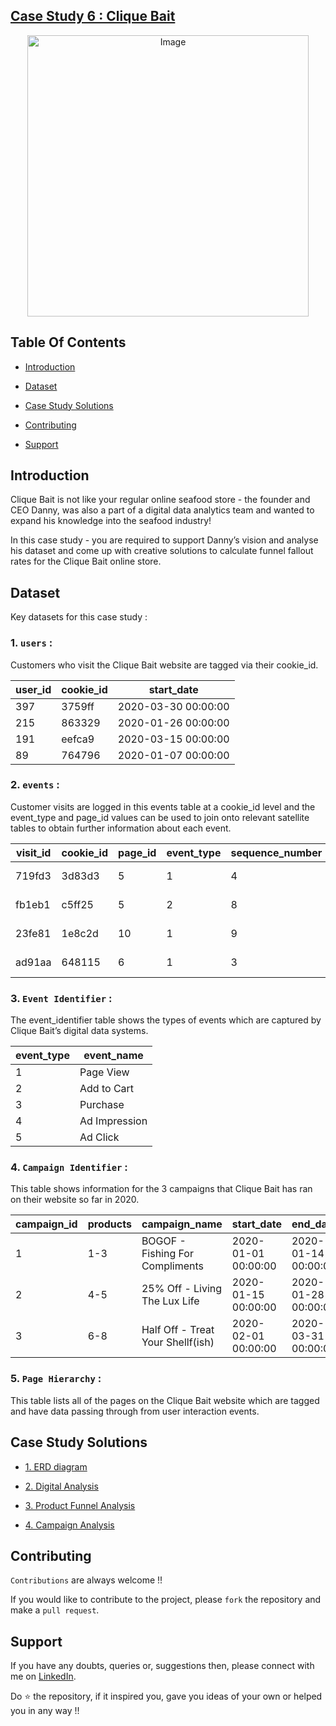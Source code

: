 ## [Case Study 6 : Clique Bait](https://8weeksqlchallenge.com/case-study-6/)
<p align="center">
<img src="https://8weeksqlchallenge.com/images/case-study-designs/6.png" alt="Image" width="450" height="450">



## Table Of Contents
  - [Introduction](#introduction)

  - [Dataset](#dataset)
  - [Case Study Solutions](#case-study-solutions)
  - [Contributing](#contributing)
  - [Support](#support) 
  

## Introduction
Clique Bait is not like your regular online seafood store - the founder and CEO Danny, was also a part of a digital data analytics team and wanted to expand his knowledge into the seafood industry!

In this case study - you are required to support Danny’s vision and analyse his dataset and come up with creative solutions to calculate funnel fallout rates for the Clique Bait online store.



## Dataset
Key datasets for this case study : 

### 1. **`users`** : 
Customers who visit the Clique Bait website are tagged via their cookie_id.

user_id |	cookie_id |	start_date |
|--|--|--|
397 |	3759ff |	2020-03-30 00:00:00 |
215 |	863329 |	2020-01-26 00:00:00 |
191 |	eefca9 |	2020-03-15 00:00:00 |
89 |	764796 |	2020-01-07 00:00:00 |

### 2. **`events`** : 
Customer visits are logged in this events table at a cookie_id level and the event_type and page_id values can be used to join onto relevant satellite tables to obtain further information about each event.

visit_id |	cookie_id |	page_id |	event_type |	sequence_number |	event_time |
|--|--|--|--|--|--|
719fd3 |	3d83d3 |	5 |	1 |	4 |	2020-03-02 00:29:09.975502 |
fb1eb1 |	c5ff25 |	5 |	2 |	8 |	2020-01-22 07:59:16.761931 |
23fe81 |	1e8c2d |	10 |	1 |	9 |	2020-03-21 13:14:11.745667 |
ad91aa |	648115 |	6 |	1 |	3 |	2020-04-27 16:28:09.824606 |


### 3. **`Event Identifier`** : 

The event_identifier table shows the types of events which are captured by Clique Bait’s digital data systems.

event_type |	event_name |
|--|--|
1 |	Page View |
2 |	Add to Cart |
3 |	Purchase |
4 |	Ad Impression |
5 |	Ad Click |


### 4. **`Campaign Identifier`** : 


This table shows information for the 3 campaigns that Clique Bait has ran on their website so far in 2020.

campaign_id |	products |	campaign_name |	start_date |	end_date |
|--|--|--|--|--|
1 |	1-3 |	BOGOF - Fishing For Compliments |	2020-01-01 00:00:00 |	2020-01-14 00:00:00 |
2 |	4-5 |	25% Off - Living The Lux Life |	2020-01-15 00:00:00 |	2020-01-28 00:00:00 |
3 |	6-8 |	Half Off - Treat Your Shellf(ish) |	2020-02-01 00:00:00 |	2020-03-31 00:00:00 |




### 5. **`Page Hierarchy`** : 


This table lists all of the pages on the Clique Bait website which are tagged and have data passing through from user interaction events.



## Case Study Solutions
- [1. ERD diagram](1.%20ERD-diagram.md)

- [2. Digital Analysis](2.%20Digital-Analysis.md)

- [3. Product Funnel Analysis](3.%20Product-Funnel-Analysis.md)

- [4. Campaign Analysis](4.%20Campaigns-Analysis.md)



## Contributing
`Contributions` are always welcome !!

If you would like to contribute to the project, please `fork` the repository and make a `pull request`.


## Support

If you have any doubts, queries or, suggestions then, please connect with me on [LinkedIn](https://www.linkedin.com/in/faizanxmulla/).

Do ⭐ the repository, if it inspired you, gave you ideas of your own or helped you in any way !!